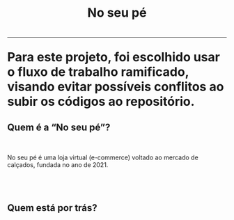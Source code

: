 <h1 style="text-align:center"><Strong>No seu pé</strong><h1>
<hr>

<p style="align:justify">Para este projeto, foi escolhido usar o fluxo de trabalho ramificado, visando evitar possíveis conflitos ao subir os códigos ao repositório.</p>

<h2>Quem é a “No seu pé”?</h2>
<br>
<p style="align:justify">No seu pé é uma loja virtual (e-commerce) voltado ao mercado de calçados, fundada no ano de 2021.</p>
<br>
<br>
<h2>Quem está por trás?</h2>
